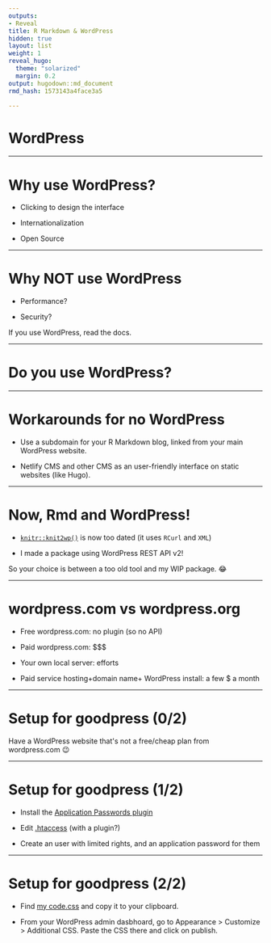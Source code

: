 ```yaml
---
outputs:
- Reveal
title: R Markdown & WordPress
hidden: true
layout: list
weight: 1
reveal_hugo:
  theme: "solarized"
  margin: 0.2
output: hugodown::md_document
rmd_hash: 1573143a4face3a5

---
```


WordPress
=========

------------------------------------------------------------------------

Why use WordPress?
==================

-   Clicking to design the interface

-   Internationalization

-   Open Source

------------------------------------------------------------------------

Why NOT use WordPress
=====================

-   Performance?

-   Security?

If you use WordPress, read the docs.

------------------------------------------------------------------------

Do you use WordPress?
=====================

------------------------------------------------------------------------

Workarounds for no WordPress
============================

-   Use a subdomain for your R Markdown blog, linked from your main WordPress website.

-   Netlify CMS and other CMS as an user-friendly interface on static websites (like Hugo).

------------------------------------------------------------------------

Now, Rmd and WordPress!
=======================

-   [`knitr::knit2wp()`](https://rdrr.io/pkg/knitr/man/knit2wp.html) is now too dated (it uses `RCurl` and `XML`)

-   I made a package using WordPress REST API v2!

So your choice is between a too old tool and my WIP package. :joy:

------------------------------------------------------------------------

wordpress.com vs wordpress.org
==============================

-   Free wordpress.com: no plugin (so no API)

-   Paid wordpress.com: \$\$\$

-   Your own local server: efforts

-   Paid service hosting+domain name+ WordPress install: a few \$ a month

------------------------------------------------------------------------

Setup for goodpress (0/2)
=========================

Have a WordPress website that's not a free/cheap plan from wordpress.com :wink:

------------------------------------------------------------------------

Setup for goodpress (1/2)
=========================

-   Install the [Application Passwords plugin](https://wordpress.org/plugins/application-passwords/)

-   Edit [.htaccess](https://github.com/WordPress/application-passwords/wiki/Basic-Authorization-Header----Missing) (with a plugin?)

-   Create an user with limited rights, and an application password for them

------------------------------------------------------------------------

Setup for goodpress (2/2)
=========================

-   Find [my code.css](https://github.com/maelle/goodpress/blob/main/inst/css/code.css) and copy it to your clipboard.

-   From your WordPress admin dasbhoard, go to Appearance &gt; Customize &gt; Additional CSS. Paste the CSS there and click on publish.

